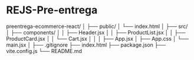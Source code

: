 # REJS-Pre-entrega
preentrega-ecommerce-react/
│
├── public/
│ └── index.html
│
├── src/
│ ├── components/
│ │ ├── Header.jsx
│ │ ├── ProductList.jsx
│ │ ├── ProductCard.jsx
│ │ └── Cart.jsx
│ │
│ ├── App.jsx
│ ├── App.css
│ └── main.jsx
│
├── .gitignore
├── index.html
├── package.json
├── vite.config.js
└── README.md
